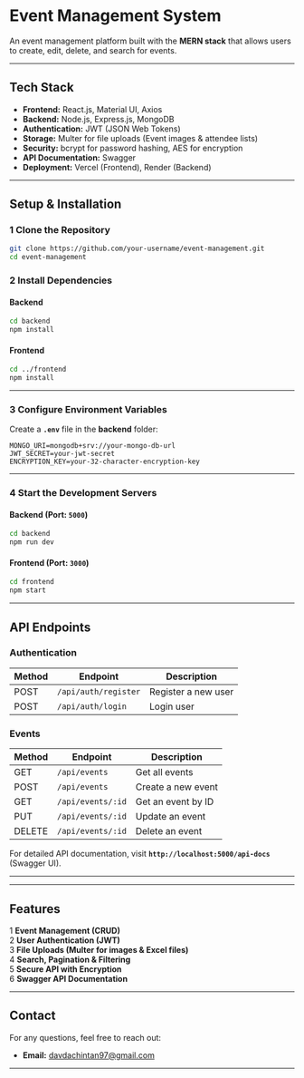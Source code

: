 # Event Management System

An event management platform built with the **MERN stack** that allows users to create, edit, delete, and search for events.

---

## Tech Stack

-   **Frontend:** React.js, Material UI, Axios
-   **Backend:** Node.js, Express.js, MongoDB
-   **Authentication:** JWT (JSON Web Tokens)
-   **Storage:** Multer for file uploads (Event images & attendee lists)
-   **Security:** bcrypt for password hashing, AES for encryption
-   **API Documentation:** Swagger
-   **Deployment:** Vercel (Frontend), Render (Backend)

---

## Setup & Installation

### 1 Clone the Repository

```sh
git clone https://github.com/your-username/event-management.git
cd event-management
```

### 2 Install Dependencies

#### Backend

```sh
cd backend
npm install
```

#### Frontend

```sh
cd ../frontend
npm install
```

---

### 3 Configure Environment Variables

Create a **`.env`** file in the **backend** folder:

```
MONGO_URI=mongodb+srv://your-mongo-db-url
JWT_SECRET=your-jwt-secret
ENCRYPTION_KEY=your-32-character-encryption-key
```

---

### 4 Start the Development Servers

#### Backend (Port: `5000`)

```sh
cd backend
npm run dev
```

#### Frontend (Port: `3000`)

```sh
cd frontend
npm start
```

---

## API Endpoints

### Authentication

| Method | Endpoint             | Description         |
| ------ | -------------------- | ------------------- |
| POST   | `/api/auth/register` | Register a new user |
| POST   | `/api/auth/login`    | Login user          |

### Events

| Method | Endpoint          | Description        |
| ------ | ----------------- | ------------------ |
| GET    | `/api/events`     | Get all events     |
| POST   | `/api/events`     | Create a new event |
| GET    | `/api/events/:id` | Get an event by ID |
| PUT    | `/api/events/:id` | Update an event    |
| DELETE | `/api/events/:id` | Delete an event    |

For detailed API documentation, visit **`http://localhost:5000/api-docs`** (Swagger UI).

---

---

## Features

1 **Event Management (CRUD)**  
2 **User Authentication (JWT)**  
3 **File Uploads (Multer for images & Excel files)**  
4 **Search, Pagination & Filtering**  
5 **Secure API with Encryption**  
6 **Swagger API Documentation**

---

## Contact

For any questions, feel free to reach out:

-   **Email:** davdachintan97@gmail.com

---
